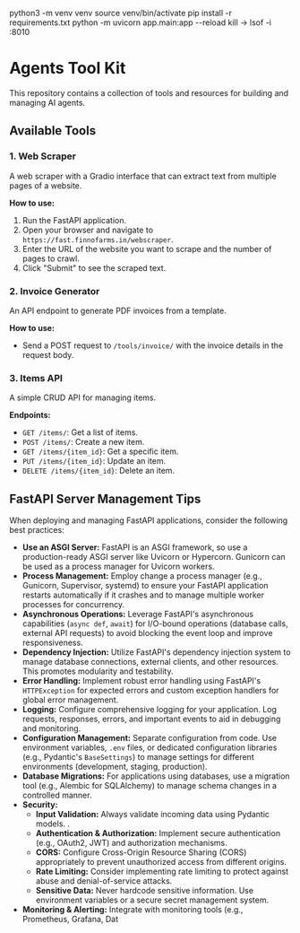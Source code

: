 python3 -m venv venv
source venv/bin/activate
pip install -r requirements.txt
python -m uvicorn app.main:app --reload
 kill ->
 lsof -i :8010 
# Agents Tool Kit

This repository contains a collection of tools and resources for building and managing AI agents.

## Available Tools

### 1. Web Scraper

A web scraper with a Gradio interface that can extract text from multiple pages of a website.

**How to use:**

1.  Run the FastAPI application.
2.  Open your browser and navigate to `https://fast.finnofarms.in/webscraper`.
3.  Enter the URL of the website you want to scrape and the number of pages to crawl.
4.  Click "Submit" to see the scraped text.

### 2. Invoice Generator

An API endpoint to generate PDF invoices from a template.

**How to use:**

- Send a POST request to `/tools/invoice/` with the invoice details in the request body.

### 3. Items API

A simple CRUD API for managing items.

**Endpoints:**

- `GET /items/`: Get a list of items.
- `POST /items/`: Create a new item.
- `GET /items/{item_id}`: Get a specific item.
- `PUT /items/{item_id}`: Update an item.
- `DELETE /items/{item_id}`: Delete an item.

## FastAPI Server Management Tips

When deploying and managing FastAPI applications, consider the following best practices:

*   **Use an ASGI Server:** FastAPI is an ASGI framework, so use a production-ready ASGI server like Uvicorn or Hypercorn. Gunicorn can be used as a process manager for Uvicorn workers.
*   **Process Management:** Employ change a process manager (e.g., Gunicorn, Supervisor, systemd) to ensure your FastAPI application restarts automatically if it crashes and to manage multiple worker processes for concurrency.
*   **Asynchronous Operations:** Leverage FastAPI's asynchronous capabilities (`async def`, `await`) for I/O-bound operations (database calls, external API requests) to avoid blocking the event loop and improve responsiveness.
*   **Dependency Injection:** Utilize FastAPI's dependency injection system to manage database connections, external clients, and other resources. This promotes modularity and testability.
*   **Error Handling:** Implement robust error handling using FastAPI's `HTTPException` for expected errors and custom exception handlers for global error management.
*   **Logging:** Configure comprehensive logging for your application. Log requests, responses, errors, and important events to aid in debugging and monitoring.
*   **Configuration Management:** Separate configuration from code. Use environment variables, `.env` files, or dedicated configuration libraries (e.g., Pydantic's `BaseSettings`) to manage settings for different environments (development, staging, production).
*   **Database Migrations:** For applications using databases, use a migration tool (e.g., Alembic for SQLAlchemy) to manage schema changes in a controlled manner.
*   **Security:**
    *   **Input Validation:** Always validate incoming data using Pydantic models.
    .
    *   **Authentication & Authorization:** Implement secure authentication (e.g., OAuth2, JWT) and authorization mechanisms.
    *   **CORS:** Configure Cross-Origin Resource Sharing (CORS) appropriately to prevent unauthorized access from different origins.
    *   **Rate Limiting:** Consider implementing rate limiting to protect against abuse and denial-of-service attacks.
    *   **Sensitive Data:** Never hardcode sensitive information. Use environment variables or a secure secret management system.
*   **Monitoring & Alerting:** Integrate with monitoring tools (e.g., Prometheus, Grafana, Dat